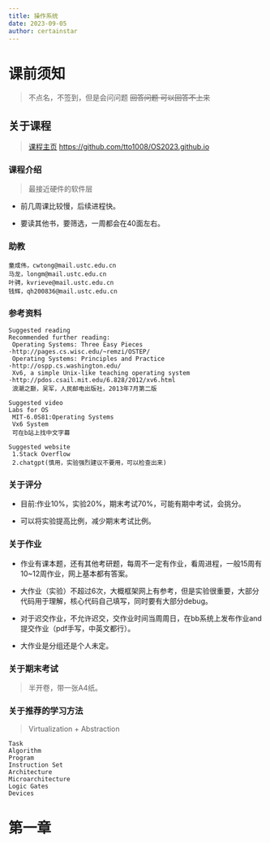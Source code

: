 ```yaml
---
title: 操作系统
date: 2023-09-05
author: certainstar
---
```


# 课前须知

> 不点名，不签到，但是会问问题
~~回答问题 可以回答不上来~~

## 关于课程
> [课程主页](https://github.com/tto1008/OS2023.github.io)
 https://github.com/tto1008/OS2023.github.io
### 课程介绍

> 最接近硬件的软件层

- 前几周课比较慢，后续进程快。

- 要读其他书，要筛选，一周都会在40面左右。

### 助教

```
童成伟，cwtong@mail.ustc.edu.cn
马龙，longm@mail.ustc.edu.cn
叶骋，kvrieve@mail.ustc.edu.cn
钱辉，qh200836@mail.ustc.edu.cn
```

### 参考资料

```
Suggested reading
Recommended further reading:
 Operating Systems: Three Easy Pieces
·http://pages.cs.wisc.edu/~remzi/OSTEP/
 Operating Systems: Principles and Practice
·http://ospp.cs.washington.edu/
 Xv6, a simple Unix-like teaching operating system
·http://pdos.csail.mit.edu/6.828/2012/xv6.html
 浪潮之巅，吴军，人民邮电出版社，2013年7月第二版

Suggested video
Labs for OS
 MIT-6.0S81:Operating Systems
 Vx6 System
 可在b站上找中文字幕

Suggested website
 1.Stack Overflow
 2.chatgpt(慎用，实验强烈建议不要用，可以检查出来)
```

### 关于评分

- 目前:作业10%，实验20%，期末考试70%，可能有期中考试，会挑分。

- 可以将实验提高比例，减少期末考试比例。

### 关于作业

- 作业有课本题，还有其他考研题，每周不一定有作业，看周进程，一般15周有10~12周作业，网上基本都有答案。

- 大作业（实验）不超过6次，大概框架网上有参考，但是实验很重要，大部分代码用于理解，核心代码自己填写，同时要有大部分debug。

- 对于迟交作业，不允许迟交，交作业时间当周周日，在bb系统上发布作业and提交作业（pdf手写，中英文都行）。

- 大作业是分组还是个人未定。

### 关于期末考试

 > 半开卷，带一张A4纸。

### 关于推荐的学习方法

> Virtualization + Abstraction
```
Task
Algorithm
Program
Instruction Set
Architecture
Microarchitecture
Logic Gates
Devices
```

# 第一章




